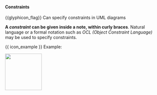 <div id="title">

#### Constraints

</div>

<span id="prereqs"><panel src="../notes/unit-inElsewhere-asFlat.md" boilerplate header="%%{{ icon_prereq }} UML → Notes%%" /></span>

<span id="outcomes">{{glyphicon_flag}} Can specify constraints in UML diagrams</span>

<div id="body">

**A _constraint_  can be given inside a note, within curly braces**. Natural language or a formal notation such as _OCL (Object Constraint Language)_ may be used to specify constraints. 

<tip-box> 

{{ icon_example }} Example:

<img src="{{baseUrl}}/uml/notes/constraints/images/playerTurn.png" height="120" />
<p/>

</tip-box>


</div>

<div id="extras">
</div>